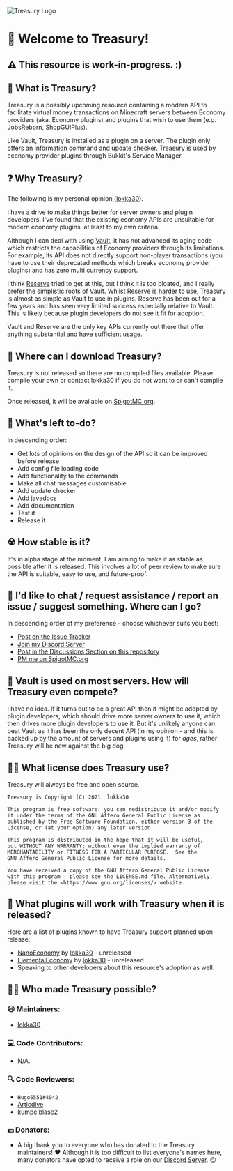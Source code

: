 ![Treasury Logo](https://i.ibb.co/gPN6x5P/Treasury250.png)

# 💼 Welcome to Treasury!

## ⚠ This resource is work-in-progress. :)

## 📜 What is Treasury?

Treasury is a possibly upcoming resource containing a modern API to facilitate virtual money
transactions on Minecraft servers between Economy providers (aka. Economy plugins) and plugins
that wish to use them (e.g. JobsReborn, ShopGUIPlus).

Like Vault, Treasury is installed as a plugin on a server. The plugin only offers an information
command and update checker. Treasury is used by economy provider plugins through Bukkit's
Service Manager.

## ❓ Why Treasury?

The following is my personal opinion ([lokka30](https://github.com/lokka30)).

I have a drive to make things better for server owners and plugin developers. I've found that the
existing economy APIs are unsuitable for modern economy plugins, at least to my own criteria.

Although I can deal with using [Vault](https://github.com/MilkBowl/Vault), it has not advanced its aging code which restricts the
capabilities of Economy providers through its limitations. For example, its API does not directly
support non-player transactions (you have to use their deprecated methods which breaks economy
provider plugins) and has zero multi currency support.

I think [Reserve](https://github.com/TheNewEconomy/Reserve) tried to get at this, but I think it is too bloated, and I really prefer the
simplistic roots of Vault. Whilst Reserve is harder to use, Treasury is almost as simple as Vault
to use in plugins. Reserve has been out for a few years and has seen very limited success especially
relative to Vault. This is likely because plugin developers do not see it fit for adoption.

Vault and Reserve are the only key APIs currently out there that offer anything substantial and have
sufficient usage.

## 📂 Where can I download Treasury?

Treasury is not released so there are no compiled files available. Please compile your own or
contact lokka30 if you do not want to or can't compile it.

Once released, it will be available on [SpigotMC.org](https://www.spigotmc.org).

## 📃 What's left to-do?

In descending order:

- Get lots of opinions on the design of the API so it can be improved before release
- Add config file loading code
- Add functionality to the commands
- Make all chat messages customisable
- Add update checker
- Add javadocs
- Add documentation
- Test it
- Release it

## ☢ How stable is it?

It's in alpha stage at the moment. I am aiming to make it as stable as possible after it is released.
This involves a lot of peer review to make sure the API is suitable, easy to use, and future-proof.

## 💬 I'd like to chat / request assistance / report an issue / suggest something. Where can I go?

In descending order of my preference - choose whichever suits you best:

* [Post on the Issue Tracker](https://github.com/lokka30/Treasury/issues)
* [Join my Discord Server](https://www.discord.io/arcaneplugins)
* [Post in the Discussions Section on this repository](https://github.com/lokka30/Treasury/discussions)
* [PM me on SpigotMC.org](https://www.spigotmc.org/conversations/add?to=lokka30)

## 🤔 Vault is used on most servers. How will Treasury even compete?

I have no idea. If it turns out to be a great API then it might be adopted by plugin developers,
which should drive more server owners to use it, which then drives more plugin developers to use it.
But it's unlikely anyone can beat Vault as it has been the only decent API (in my opinion - and this
is backed up by the amount of servers and plugins using it) for *ages*, rather Treasury will be
new against the big dog.

## 👩‍⚖️ What license does Treasury use?

Treasury will always be free and open source.

```
Treasury is Copyright (C) 2021  lokka30

This program is free software: you can redistribute it and/or modify
it under the terms of the GNU Affero General Public License as
published by the Free Software Foundation, either version 3 of the
License, or (at your option) any later version.

This program is distributed in the hope that it will be useful,
but WITHOUT ANY WARRANTY; without even the implied warranty of
MERCHANTABILITY or FITNESS FOR A PARTICULAR PURPOSE.  See the
GNU Affero General Public License for more details.

You have received a copy of the GNU Affero General Public License
with this program - please see the LICENSE.md file. Alternatively,
please visit the <https://www.gnu.org/licenses/> website.
```

## 🧱 What plugins will work with Treasury when it is released?

Here are a list of plugins known to have Treasury support planned upon release:
* [NanoEconomy](https://github.com/lokka30/NanoEconomy) by [lokka30](https://github.com/lokka30) - unreleased
* [ElementalEconomy](https://github.com/lokka30/ElementalEconomy) by [lokka30](https://github.com/lokka30) - unreleased
* Speaking to other developers about this resource's adoption as well.

## 🙋‍♂️ Who made Treasury possible?

### 😃 Maintainers:

* [lokka30](https://github.com/lokka30)

### 💻 Code Contributors:

* N/A.

### 🔍 Code Reviewers:

* `Hugo5551#4042`
* [Articdive](https://github.com/Articdive)
* [kumpelblase2](https://www.spigotmc.org/members/kumpelblase2.14245/)

### 💵 Donators:

* A big thank you to everyone who has donated to the Treasury maintainers! ♥
Although it is too difficult to list everyone's names here,
many donators have opted to receive a role on our
[Discord Server](https://www.discord.io/arcaneplugins). 😉